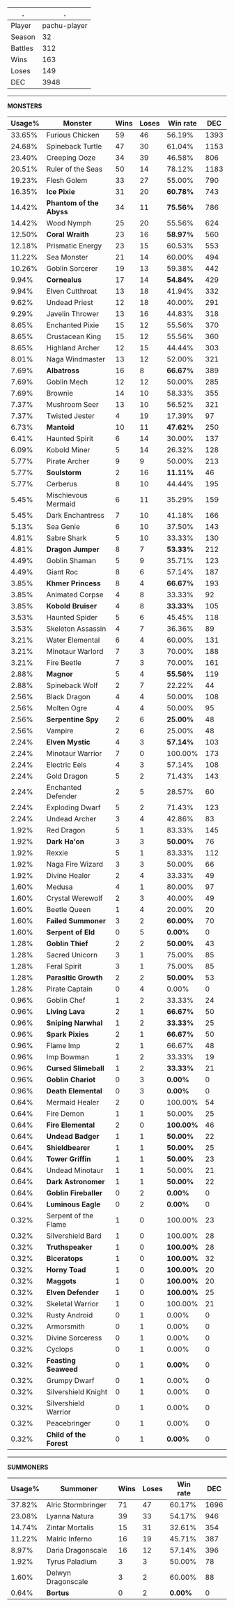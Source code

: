 .|.
|-|-
Player|pachu-player
Season|32
Battles|312
Wins|163
Loses|149
DEC|3948

---
**MONSTERS**

Usage%|Monster|Wins|Loses|Win rate|DEC|
-|-|-|-|-|-|
33.65%|Furious Chicken|59|46|56.19%|1393|
24.68%|Spineback Turtle|47|30|61.04%|1153|
23.40%|Creeping Ooze|34|39|46.58%|806|
20.51%|Ruler of the Seas|50|14|78.12%|1183|
19.23%|Flesh Golem|33|27|55.00%|790|
16.35%|**Ice Pixie**|31|20|**60.78%**|743|
14.42%|**Phantom of the Abyss**|34|11|**75.56%**|786|
14.42%|Wood Nymph|25|20|55.56%|624|
12.50%|**Coral Wraith**|23|16|**58.97%**|560|
12.18%|Prismatic Energy|23|15|60.53%|553|
11.22%|Sea Monster|21|14|60.00%|494|
10.26%|Goblin Sorcerer|19|13|59.38%|442|
9.94%|**Cornealus**|17|14|**54.84%**|429|
9.94%|Elven Cutthroat|13|18|41.94%|332|
9.62%|Undead Priest|12|18|40.00%|291|
9.29%|Javelin Thrower|13|16|44.83%|318|
8.65%|Enchanted Pixie|15|12|55.56%|370|
8.65%|Crustacean King|15|12|55.56%|360|
8.65%|Highland Archer|12|15|44.44%|303|
8.01%|Naga Windmaster|13|12|52.00%|321|
7.69%|**Albatross**|16|8|**66.67%**|389|
7.69%|Goblin Mech|12|12|50.00%|285|
7.69%|Brownie|14|10|58.33%|355|
7.37%|Mushroom Seer|13|10|56.52%|321|
7.37%|Twisted Jester|4|19|17.39%|97|
6.73%|**Mantoid**|10|11|**47.62%**|250|
6.41%|Haunted Spirit|6|14|30.00%|137|
6.09%|Kobold Miner|5|14|26.32%|128|
5.77%|Pirate Archer|9|9|50.00%|213|
5.77%|**Soulstorm**|2|16|**11.11%**|46|
5.77%|Cerberus|8|10|44.44%|195|
5.45%|Mischievous Mermaid|6|11|35.29%|159|
5.45%|Dark Enchantress|7|10|41.18%|166|
5.13%|Sea Genie|6|10|37.50%|143|
4.81%|Sabre Shark|5|10|33.33%|130|
4.81%|**Dragon Jumper**|8|7|**53.33%**|212|
4.49%|Goblin Shaman|5|9|35.71%|123|
4.49%|Giant Roc|8|6|57.14%|187|
3.85%|**Khmer Princess**|8|4|**66.67%**|193|
3.85%|Animated Corpse|4|8|33.33%|92|
3.85%|**Kobold Bruiser**|4|8|**33.33%**|105|
3.53%|Haunted Spider|5|6|45.45%|118|
3.53%|Skeleton Assassin|4|7|36.36%|89|
3.21%|Water Elemental|6|4|60.00%|131|
3.21%|Minotaur Warlord|7|3|70.00%|188|
3.21%|Fire Beetle|7|3|70.00%|161|
2.88%|**Magnor**|5|4|**55.56%**|119|
2.88%|Spineback Wolf|2|7|22.22%|44|
2.56%|Black Dragon|4|4|50.00%|108|
2.56%|Molten Ogre|4|4|50.00%|95|
2.56%|**Serpentine Spy**|2|6|**25.00%**|48|
2.56%|Vampire|2|6|25.00%|48|
2.24%|**Elven Mystic**|4|3|**57.14%**|103|
2.24%|Minotaur Warrior|7|0|100.00%|173|
2.24%|Electric Eels|4|3|57.14%|108|
2.24%|Gold Dragon|5|2|71.43%|143|
2.24%|Enchanted Defender|2|5|28.57%|60|
2.24%|Exploding Dwarf|5|2|71.43%|123|
2.24%|Undead Archer|3|4|42.86%|83|
1.92%|Red Dragon|5|1|83.33%|145|
1.92%|**Dark Ha'on**|3|3|**50.00%**|76|
1.92%|Rexxie|5|1|83.33%|112|
1.92%|Naga Fire Wizard|3|3|50.00%|66|
1.92%|Divine Healer|2|4|33.33%|49|
1.60%|Medusa|4|1|80.00%|97|
1.60%|Crystal Werewolf|2|3|40.00%|49|
1.60%|Beetle Queen|1|4|20.00%|20|
1.60%|**Failed Summoner**|3|2|**60.00%**|70|
1.60%|**Serpent of Eld**|0|5|**0.00%**|0|
1.28%|**Goblin Thief**|2|2|**50.00%**|43|
1.28%|Sacred Unicorn|3|1|75.00%|85|
1.28%|Feral Spirit|3|1|75.00%|85|
1.28%|**Parasitic Growth**|2|2|**50.00%**|53|
1.28%|Pirate Captain|0|4|0.00%|0|
0.96%|Goblin Chef|1|2|33.33%|24|
0.96%|**Living Lava**|2|1|**66.67%**|50|
0.96%|**Sniping Narwhal**|1|2|**33.33%**|25|
0.96%|**Spark Pixies**|2|1|**66.67%**|50|
0.96%|Flame Imp|2|1|66.67%|48|
0.96%|Imp Bowman|1|2|33.33%|19|
0.96%|**Cursed Slimeball**|1|2|**33.33%**|21|
0.96%|**Goblin Chariot**|0|3|**0.00%**|0|
0.96%|**Death Elemental**|0|3|**0.00%**|0|
0.64%|Mermaid Healer|2|0|100.00%|54|
0.64%|Fire Demon|1|1|50.00%|25|
0.64%|**Fire Elemental**|2|0|**100.00%**|46|
0.64%|**Undead Badger**|1|1|**50.00%**|22|
0.64%|**Shieldbearer**|1|1|**50.00%**|25|
0.64%|**Tower Griffin**|1|1|**50.00%**|23|
0.64%|Undead Minotaur|1|1|50.00%|21|
0.64%|**Dark Astronomer**|1|1|**50.00%**|22|
0.64%|**Goblin Fireballer**|0|2|**0.00%**|0|
0.64%|**Luminous Eagle**|0|2|**0.00%**|0|
0.32%|Serpent of the Flame|1|0|100.00%|23|
0.32%|Silvershield Bard|1|0|100.00%|28|
0.32%|**Truthspeaker**|1|0|**100.00%**|28|
0.32%|**Biceratops**|1|0|**100.00%**|32|
0.32%|**Horny Toad**|1|0|**100.00%**|20|
0.32%|**Maggots**|1|0|**100.00%**|20|
0.32%|**Elven Defender**|1|0|**100.00%**|25|
0.32%|Skeletal Warrior|1|0|100.00%|21|
0.32%|Rusty Android|0|1|0.00%|0|
0.32%|Armorsmith|0|1|0.00%|0|
0.32%|Divine Sorceress|0|1|0.00%|0|
0.32%|Cyclops|0|1|0.00%|0|
0.32%|**Feasting Seaweed**|0|1|**0.00%**|0|
0.32%|Grumpy Dwarf|0|1|0.00%|0|
0.32%|Silvershield Knight|0|1|0.00%|0|
0.32%|Silvershield Warrior|0|1|0.00%|0|
0.32%|Peacebringer|0|1|0.00%|0|
0.32%|**Child of the Forest**|0|1|**0.00%**|0|

---
**SUMMONERS**

Usage%|Summoner|Wins|Loses|Win rate|DEC|
-|-|-|-|-|-|
37.82%|Alric Stormbringer|71|47|60.17%|1696|
23.08%|Lyanna Natura|39|33|54.17%|946|
14.74%|Zintar Mortalis|15|31|32.61%|354|
11.22%|Malric Inferno|16|19|45.71%|387|
8.97%|Daria Dragonscale|16|12|57.14%|396|
1.92%|Tyrus Paladium|3|3|50.00%|78|
1.60%|Delwyn Dragonscale|3|2|60.00%|88|
0.64%|**Bortus**|0|2|**0.00%**|0|
